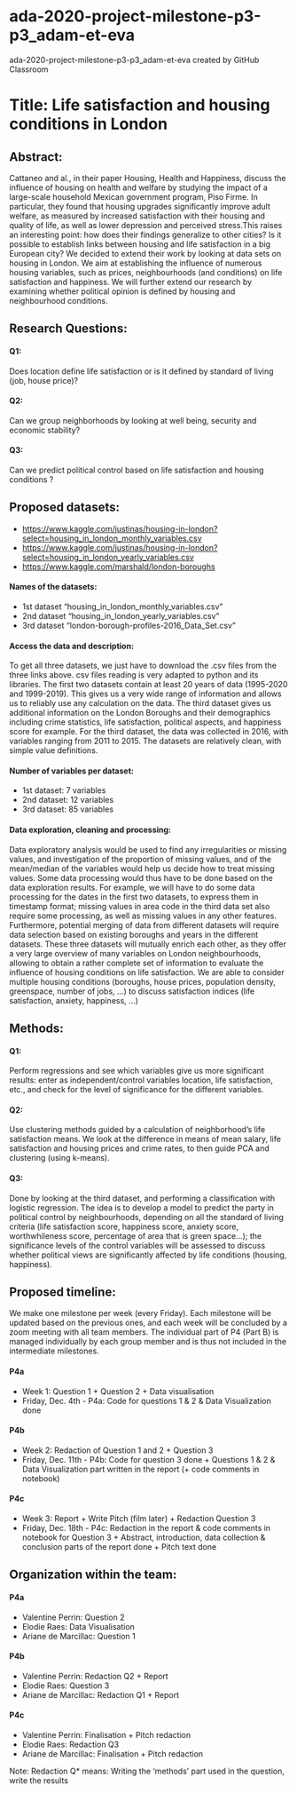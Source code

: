 # ada-2020-project-milestone-p3-p3_adam-et-eva
ada-2020-project-milestone-p3-p3_adam-et-eva created by GitHub Classroom

# Title: Life satisfaction and housing conditions in London

## Abstract:
Cattaneo and al., in their paper Housing, Health and Happiness, discuss the influence of housing on health and welfare by studying the impact of a large-scale household Mexican government program, Piso Firme. In particular, they found that housing upgrades significantly improve adult welfare, as measured by increased satisfaction with their housing and quality of life, as well as lower depression and perceived stress.This raises an interesting point: how does their findings generalize to other cities? Is it possible to establish links between housing and life satisfaction in a big European city? We decided to extend their work by looking at data sets on housing in London. We aim at establishing the influence of numerous housing variables, such as prices, neighbourhoods (and conditions) on life satisfaction and happiness. We will further extend our research by examining whether political opinion is defined by housing and neighbourhood conditions.

## Research Questions: 
#### Q1: 
Does location define life satisfaction or is it defined by standard of living (job, house price)?
#### Q2: 
Can we group neighborhoods by looking at well being, security and economic stability? 
#### Q3: 
Can we predict political control based on life satisfaction and housing conditions ? 

## Proposed datasets:
- https://www.kaggle.com/justinas/housing-in-london?select=housing_in_london_monthly_variables.csv 
- https://www.kaggle.com/justinas/housing-in-london?select=housing_in_london_yearly_variables.csv
- https://www.kaggle.com/marshald/london-boroughs 

#### Names of the datasets:
- 1st dataset “housing_in_london_monthly_variables.csv”
- 2nd dataset “housing_in_london_yearly_variables.csv”
- 3rd dataset “london-borough-profiles-2016_Data_Set.csv”

#### Access the data and description:
To get all three datasets, we just have to download the .csv files from the three links above. csv files reading is very adapted to python and its libraries.
The first two datasets contain at least 20 years of data (1995-2020 and 1999-2019). This gives us a very wide range of information and allows us to reliably use any calculation on the data. 
The third dataset gives us additional information on the London Boroughs and their demographics including crime statistics, life satisfaction, political aspects, and happiness score for example. For the third dataset, the data was collected in 2016, with variables ranging from 2011 to 2015.
The datasets are relatively clean, with simple value definitions.

#### Number of variables per dataset:
- 1st dataset: 7 variables
- 2nd dataset: 12 variables
- 3rd dataset: 85 variables

#### Data exploration, cleaning and processing:
Data exploratory analysis would be used to find any irregularities or missing values, and investigation of the proportion of missing values, and of the mean/median of the variables would help us decide how to treat missing values. Some data processing would thus have to be done based on the data exploration results. For example, we will have to do some data processing for the dates in the first two datasets, to express them in timestamp format; missing values in area code in the third data set also require some processing, as well as missing values in any other features. Furthermore, potential merging of data from different datasets will require data selection based on existing boroughs and years in the different datasets.
These three datasets will mutually enrich each other, as they offer a very large overview of many variables on London neighbourhoods, allowing to obtain a rather complete set of information to evaluate the influence of housing conditions on life satisfaction.  We are able to consider multiple housing conditions (boroughs, house prices, population density, greenspace, number of jobs, ...) to discuss satisfaction indices (life satisfaction, anxiety, happiness, …)

## Methods:
#### Q1: 
Perform regressions and see which variables give us more significant results: enter as independent/control variables location, life satisfaction, etc., and check for the level of significance for the different variables.
#### Q2: 
Use clustering methods guided by a calculation of neighborhood’s life satisfaction means. We look at the difference in means of mean salary, life satisfaction and housing prices and crime rates, to then guide PCA and clustering (using k-means).
#### Q3: 
Done by looking at the third dataset, and performing a classification with logistic regression. The idea is to develop a model to predict the party in political control by neighbourhoods, depending on all the standard of living criteria (life satisfaction score, happiness score, anxiety score, worthwhileness score, percentage of area that is green space…); the significance levels of the control variables will be assessed to discuss whether political views are significantly affected by life conditions (housing, happiness).

## Proposed timeline:
We make one milestone per week (every Friday). Each milestone will be updated based on the previous ones, and each week will be concluded by a zoom meeting with all team members.
The individual part of P4 (Part B) is managed individually by each group member and is thus not included in the intermediate milestones.

#### P4a
- Week 1: Question 1 + Question 2 + Data visualisation
- Friday, Dec. 4th - P4a: Code for questions 1 & 2 & Data Visualization done

#### P4b
- Week 2: Redaction of Question 1 and 2 + Question 3
- Friday, Dec. 11th - P4b: Code for question 3 done + Questions 1 & 2 & Data Visualization part written in the report (+ code comments in notebook)

#### P4c
- Week 3: Report + Write Pitch (film later) + Redaction Question 3
- Friday, Dec. 18th - P4c: Redaction in the report & code comments in notebook for Question 3 + Abstract, introduction, data collection & conclusion parts of the report done + Pitch text done

## Organization within the team:
#### P4a
- Valentine Perrin: Question 2
- Elodie Raes: Data Visualisation
- Ariane de Marcillac: Question 1

#### P4b
- Valentine Perrin: Redaction Q2 + Report
- Elodie Raes: Question 3
- Ariane de Marcillac: Redaction Q1 + Report

#### P4c
- Valentine Perrin: Finalisation + Pitch redaction
- Elodie Raes: Redaction Q3
- Ariane de Marcillac: Finalisation + Pitch redaction

Note: Redaction Q* means: Writing the ‘methods’ part used in the question, write the results
